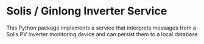 # Solis / Ginlong Inverter Service

This Python package implements a service that interprets messages from a Solis PV Inverter
monitoring device and can persist them to a local database



